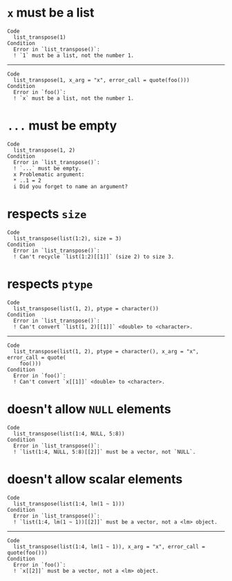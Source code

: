 # `x` must be a list

    Code
      list_transpose(1)
    Condition
      Error in `list_transpose()`:
      ! `1` must be a list, not the number 1.

---

    Code
      list_transpose(1, x_arg = "x", error_call = quote(foo()))
    Condition
      Error in `foo()`:
      ! `x` must be a list, not the number 1.

# `...` must be empty

    Code
      list_transpose(1, 2)
    Condition
      Error in `list_transpose()`:
      ! `...` must be empty.
      x Problematic argument:
      * ..1 = 2
      i Did you forget to name an argument?

# respects `size`

    Code
      list_transpose(list(1:2), size = 3)
    Condition
      Error in `list_transpose()`:
      ! Can't recycle `list(1:2)[[1]]` (size 2) to size 3.

# respects `ptype`

    Code
      list_transpose(list(1, 2), ptype = character())
    Condition
      Error in `list_transpose()`:
      ! Can't convert `list(1, 2)[[1]]` <double> to <character>.

---

    Code
      list_transpose(list(1, 2), ptype = character(), x_arg = "x", error_call = quote(
        foo()))
    Condition
      Error in `foo()`:
      ! Can't convert `x[[1]]` <double> to <character>.

# doesn't allow `NULL` elements

    Code
      list_transpose(list(1:4, NULL, 5:8))
    Condition
      Error in `list_transpose()`:
      ! `list(1:4, NULL, 5:8)[[2]]` must be a vector, not `NULL`.

# doesn't allow scalar elements

    Code
      list_transpose(list(1:4, lm(1 ~ 1)))
    Condition
      Error in `list_transpose()`:
      ! `list(1:4, lm(1 ~ 1))[[2]]` must be a vector, not a <lm> object.

---

    Code
      list_transpose(list(1:4, lm(1 ~ 1)), x_arg = "x", error_call = quote(foo()))
    Condition
      Error in `foo()`:
      ! `x[[2]]` must be a vector, not a <lm> object.


